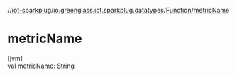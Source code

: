 //[iot-sparkplug](../../../index.md)/[io.greenglass.iot.sparkplug.datatypes](../index.md)/[Function](index.md)/[metricName](metric-name.md)

# metricName

[jvm]\
val [metricName](metric-name.md): [String](https://kotlinlang.org/api/latest/jvm/stdlib/kotlin/-string/index.html)
